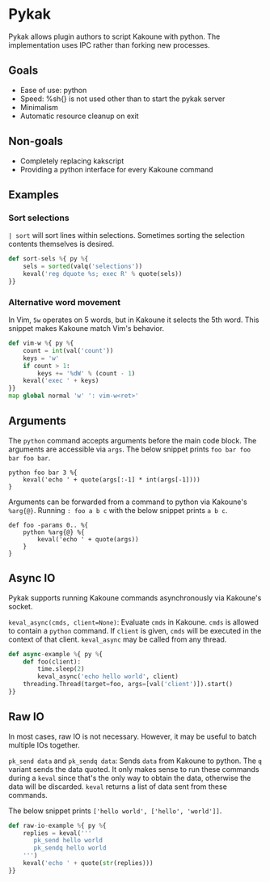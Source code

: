 # Pykak
Pykak allows plugin authors to script Kakoune with python.  The implementation uses IPC rather than forking new processes.

## Goals
- Ease of use: python
- Speed: %sh{} is not used other than to start the pykak server
- Minimalism
- Automatic resource cleanup on exit

## Non-goals
- Completely replacing kakscript
- Providing a python interface for every Kakoune command

## Examples

### Sort selections
`| sort` will sort lines within selections.  Sometimes sorting the selection contents themselves is desired.
```python
def sort-sels %{ py %{
    sels = sorted(valq('selections'))
    keval('reg dquote %s; exec R' % quote(sels))
}}
```

### Alternative word movement
In Vim, `5w` operates on 5 words, but in Kakoune it selects the 5th word.  This snippet makes Kakoune match Vim's behavior.
```python
def vim-w %{ py %{
    count = int(val('count'))
    keys = 'w'
    if count > 1:
        keys += '%dW' % (count - 1)
    keval('exec ' + keys)
}}
map global normal 'w' ': vim-w<ret>'
```

## Arguments
The `python` command accepts arguments before the main code block.  The arguments are accessible via `args`.  The below snippet prints `foo bar foo bar foo bar`.

```
python foo bar 3 %{
    keval('echo ' + quote(args[:-1] * int(args[-1])))
}
```

Arguments can be forwarded from a command to python via Kakoune's `%arg{@}`.  Running `: foo a b c` with the below snippet prints `a b c`.

```
def foo -params 0.. %{
    python %arg{@} %{
        keval('echo ' + quote(args))
    }
}
```

## Async IO
Pykak supports running Kakoune commands asynchronously via Kakoune's socket.

`keval_async(cmds, client=None)`: Evaluate `cmds` in Kakoune.  `cmds` is allowed to contain a `python` command.  If `client` is given, `cmds` will be executed in the context of that client.  `keval_async` may be called from any thread.

```python
def async-example %{ py %{
    def foo(client):
        time.sleep(2)
        keval_async('echo hello world', client)
    threading.Thread(target=foo, args=[val('client')]).start()
}}
```

## Raw IO
In most cases, raw IO is not necessary.  However, it may be useful to batch multiple IOs together.

`pk_send data` and `pk_sendq data`: Sends `data` from Kakoune to python.  The `q` variant sends the data quoted.  It only makes sense to run these commands during a `keval` since that's the only way to obtain the data, otherwise the data will be discarded.  `keval` returns a list of data sent from these commands.

The below snippet prints `['hello world', ['hello', 'world']]`.

```python
def raw-io-example %{ py %{
    replies = keval('''
       pk_send hello world
       pk_sendq hello world
    ''')
    keval('echo ' + quote(str(replies)))
}}
```
